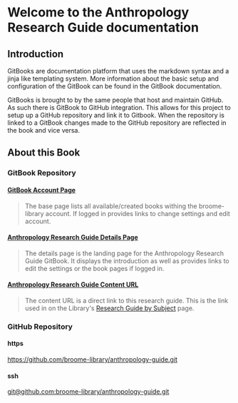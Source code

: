 # Welcome to the Anthropology Research Guide documentation

## Introduction

GitBooks are documentation platform that uses the markdown syntax and a jinja like templating system.  More information about the basic setup and configuration of the GitBook can be found in the GitBook documentation.  

GitBooks is brought to by the same people that host and maintain GitHub.  As such there is GitBook to GitHub integration.  This allows for this project to setup up a GitHub repository and link it to Gitbook.  When the repository is linked to a GitBook changes made to the GitHub repository are reflected in the book and vice versa.

## About this Book

### GitBook Repository

#### [GitBook Account Page](https://www.gitbook.com/@broome-library)
> The base page lists all available/created books withing the broome-library account.  If logged in provides links to change settings and edit account.

#### [Anthropology Research Guide Details Page](https://www.gitbook.com/book/broome-library/anthropology-guide/details)
> The details page is the landing page for the Anthropology Research Guide GitBook.  It displays the introduction as well as provides links to edit the settings or the book pages if logged in.

#### [Anthropology Research Guide Content URL](https://broome-library.gitbooks.io/anthropology-guide/content)
> The content URL is a direct link to this research guide. This is the link used in on the Library's [Research Guide by Subject](https://library.csuci.edu/research/dbases-subject.htm) page.

### GitHub Repository

#### https
https://github.com/broome-library/anthropology-guide.git

#### ssh
[git@github.com:broome-library/anthropology-guide.git](git@github.com:broome-library/anthropology-guide.git)
